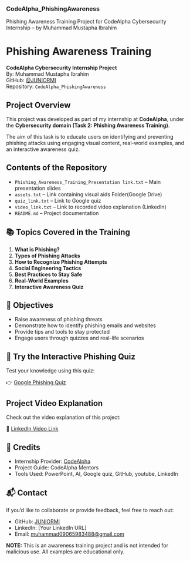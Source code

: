 ### CodeAlpha_PhishingAwareness
Phishing Awareness Training Project for CodeAlpha Cybersecurity Internship – by Muhammad Mustapha Ibrahim
# Phishing Awareness Training  
**CodeAlpha Cybersecurity Internship Project**  
By: Muhammad Mustapha Ibrahim  
GitHub: [@JUNIORMI](https://github.com/JUNIORMI)  
Repository: `CodeAlpha_PhishingAwareness`



##  Project Overview

This project was developed as part of my internship at **CodeAlpha**, under the **Cybersecurity domain (Task 2: Phishing Awareness Training)**.

The aim of this task is to educate users on identifying and preventing phishing attacks using engaging visual content, real-world examples, and an interactive awareness quiz.


##  Contents of the Repository

-  `Phishing_Awareness_Training_Presentation link.txt` – Main presentation slides
-  `assets.txt` – Link containing visual aids Folder(Google Drive) 
-  `quiz_link.txt` – Link to Google quiz
-  `video_link.txt` – Link to recorded video explanation (LinkedIn)
-  `README.md` – Project documentation


## 📚 Topics Covered in the Training

1. **What is Phishing?**
2. **Types of Phishing Attacks**
3. **How to Recognize Phishing Attempts**
4. **Social Engineering Tactics**
5. **Best Practices to Stay Safe**
6. **Real-World Examples**
7. **Interactive Awareness Quiz**



## 🎯 Objectives

- Raise awareness of phishing threats  
- Demonstrate how to identify phishing emails and websites  
- Provide tips and tools to stay protected  
- Engage users through quizzes and real-life scenarios  


## 🧪 Try the Interactive Phishing Quiz

Test your knowledge using this quiz:

👉 [Google Phishing Quiz](https://phishingquiz.withgoogle.com/)  


## Project Video Explanation

Check out the video explanation of this project:

🎥 [LinkedIn Video Link]([https://www.linkedin.com/](https://www.linkedin.com/posts/muhammad-mustapha-ibrahim-5abb9923a_cybersecurity-internship-phishingawareness-activity-7347178749953519616-FnsB?utm_source=share&utm_medium=member_desktop&rcm=ACoAADuevRMB_PoXUb1HUYv7xvouP-ZpDFWLXYM)) 


## 🤝 Credits

- Internship Provider: [CodeAlpha](https://codealpha.tech)
- Project Guide: CodeAlpha Mentors
- Tools Used: PowerPoint, AI, Google quiz, GitHub, youtube, LinkedIn
## 📬 Contact

If you’d like to collaborate or provide feedback, feel free to reach out:

- GitHub: [JUNIORMI](https://github.com/JUNIORMI)
- LinkedIn: [Your LinkedIn URL]
- Email: muhammad09065983488@gmail.com

**NOTE:** This is an awareness training project and is not intended for malicious use. All examples are educational only.
